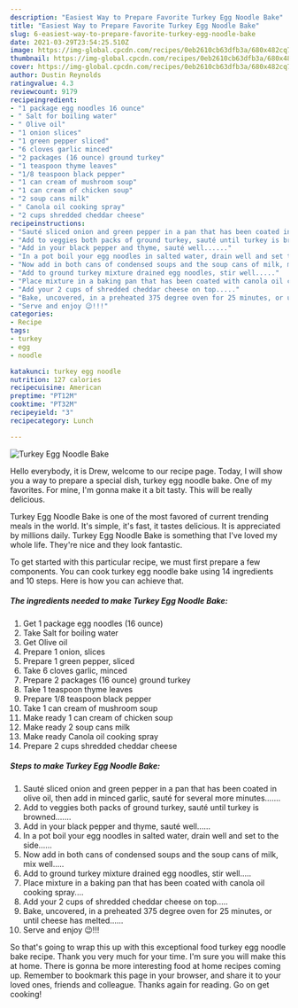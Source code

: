 ```yaml
---
description: "Easiest Way to Prepare Favorite Turkey Egg Noodle Bake"
title: "Easiest Way to Prepare Favorite Turkey Egg Noodle Bake"
slug: 6-easiest-way-to-prepare-favorite-turkey-egg-noodle-bake
date: 2021-03-29T23:54:25.510Z
image: https://img-global.cpcdn.com/recipes/0eb2610cb63dfb3a/680x482cq70/turkey-egg-noodle-bake-recipe-main-photo.jpg
thumbnail: https://img-global.cpcdn.com/recipes/0eb2610cb63dfb3a/680x482cq70/turkey-egg-noodle-bake-recipe-main-photo.jpg
cover: https://img-global.cpcdn.com/recipes/0eb2610cb63dfb3a/680x482cq70/turkey-egg-noodle-bake-recipe-main-photo.jpg
author: Dustin Reynolds
ratingvalue: 4.3
reviewcount: 9179
recipeingredient:
- "1 package egg noodles 16 ounce"
- " Salt for boiling water"
- " Olive oil"
- "1 onion slices"
- "1 green pepper sliced"
- "6 cloves garlic minced"
- "2 packages (16 ounce) ground turkey"
- "1 teaspoon thyme leaves"
- "1/8 teaspoon black pepper"
- "1 can cream of mushroom soup"
- "1 can cream of chicken soup"
- "2 soup cans milk"
- " Canola oil cooking spray"
- "2 cups shredded cheddar cheese"
recipeinstructions:
- "Sauté sliced onion and green pepper in a pan that has been coated in olive oil, then add in minced garlic, sauté for several more minutes......."
- "Add to veggies both packs of ground turkey, sauté until turkey is browned......."
- "Add in your black pepper and thyme, sauté well......"
- "In a pot boil your egg noodles in salted water, drain well and set to the side......"
- "Now add in both cans of condensed soups and the soup cans of milk, mix well....."
- "Add to ground turkey mixture drained egg noodles, stir well....."
- "Place mixture in a baking pan that has been coated with canola oil cooking spray...."
- "Add your 2 cups of shredded cheddar cheese on top....."
- "Bake, uncovered, in a preheated 375 degree oven for 25 minutes, or until cheese has melted......"
- "Serve and enjoy 😉!!!"
categories:
- Recipe
tags:
- turkey
- egg
- noodle

katakunci: turkey egg noodle 
nutrition: 127 calories
recipecuisine: American
preptime: "PT12M"
cooktime: "PT32M"
recipeyield: "3"
recipecategory: Lunch

---
```



![Turkey Egg Noodle Bake](https://img-global.cpcdn.com/recipes/0eb2610cb63dfb3a/680x482cq70/turkey-egg-noodle-bake-recipe-main-photo.jpg)

Hello everybody, it is Drew, welcome to our recipe page. Today, I will show you a way to prepare a special dish, turkey egg noodle bake. One of my favorites. For mine, I'm gonna make it a bit tasty. This will be really delicious.

Turkey Egg Noodle Bake is one of the most favored of current trending meals in the world. It's simple, it's fast, it tastes delicious. It is appreciated by millions daily. Turkey Egg Noodle Bake is something that I've loved my whole life. They're nice and they look fantastic.




To get started with this particular recipe, we must first prepare a few components. You can cook turkey egg noodle bake using 14 ingredients and 10 steps. Here is how you can achieve that.

<!--inarticleads1-->

##### The ingredients needed to make Turkey Egg Noodle Bake:

1. Get 1 package egg noodles (16 ounce)
1. Take  Salt for boiling water
1. Get  Olive oil
1. Prepare 1 onion, slices
1. Prepare 1 green pepper, sliced
1. Take 6 cloves garlic, minced
1. Prepare 2 packages (16 ounce) ground turkey
1. Take 1 teaspoon thyme leaves
1. Prepare 1/8 teaspoon black pepper
1. Take 1 can cream of mushroom soup
1. Make ready 1 can cream of chicken soup
1. Make ready 2 soup cans milk
1. Make ready  Canola oil cooking spray
1. Prepare 2 cups shredded cheddar cheese




<!--inarticleads2-->

##### Steps to make Turkey Egg Noodle Bake:

1. Sauté sliced onion and green pepper in a pan that has been coated in olive oil, then add in minced garlic, sauté for several more minutes.......
1. Add to veggies both packs of ground turkey, sauté until turkey is browned.......
1. Add in your black pepper and thyme, sauté well......
1. In a pot boil your egg noodles in salted water, drain well and set to the side......
1. Now add in both cans of condensed soups and the soup cans of milk, mix well.....
1. Add to ground turkey mixture drained egg noodles, stir well.....
1. Place mixture in a baking pan that has been coated with canola oil cooking spray....
1. Add your 2 cups of shredded cheddar cheese on top.....
1. Bake, uncovered, in a preheated 375 degree oven for 25 minutes, or until cheese has melted......
1. Serve and enjoy 😉!!!




So that's going to wrap this up with this exceptional food turkey egg noodle bake recipe. Thank you very much for your time. I'm sure you will make this at home. There is gonna be more interesting food at home recipes coming up. Remember to bookmark this page in your browser, and share it to your loved ones, friends and colleague. Thanks again for reading. Go on get cooking!
